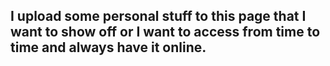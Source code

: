 ## I upload some personal stuff to this page that I want to show off or I want to access from time to time and always have it online.
